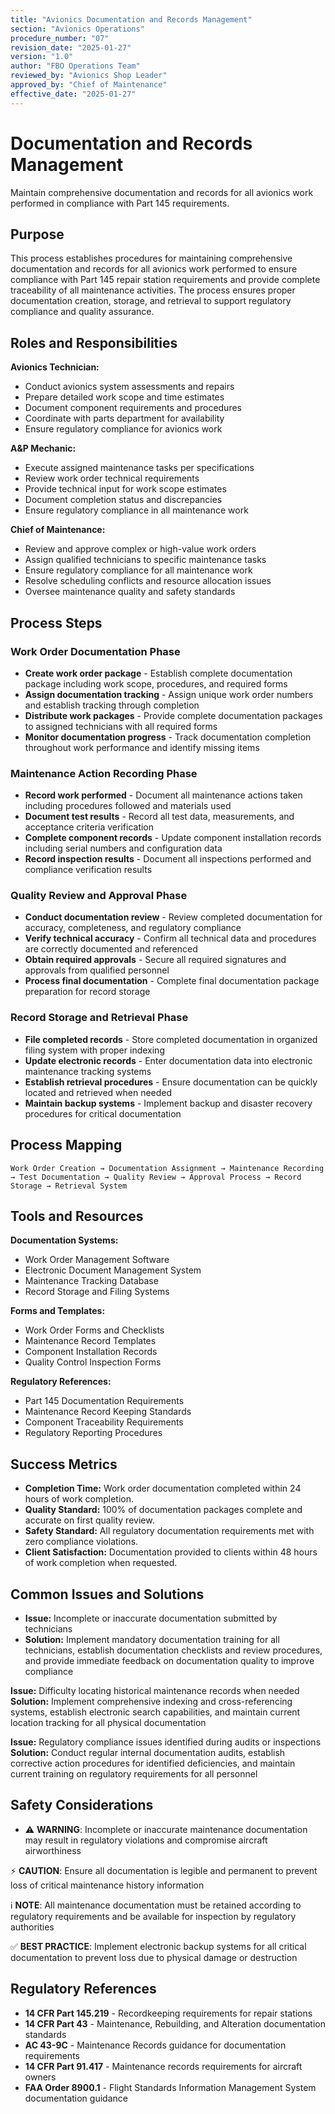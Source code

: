 ```yaml
---
title: "Avionics Documentation and Records Management"
section: "Avionics Operations"
procedure_number: "07"
revision_date: "2025-01-27"
version: "1.0"
author: "FBO Operations Team"
reviewed_by: "Avionics Shop Leader"
approved_by: "Chief of Maintenance"
effective_date: "2025-01-27"
---
```


# Documentation and Records Management

Maintain comprehensive documentation and records for all avionics work performed in compliance with Part 145 requirements.

## Purpose

This process establishes procedures for maintaining comprehensive documentation and records for all avionics work performed to ensure compliance with Part 145 repair station requirements and provide complete traceability of all maintenance activities. The process ensures proper documentation creation, storage, and retrieval to support regulatory compliance and quality assurance.

## Roles and Responsibilities

**Avionics Technician:**

- Conduct avionics system assessments and repairs
- Prepare detailed work scope and time estimates
- Document component requirements and procedures
- Coordinate with parts department for availability
- Ensure regulatory compliance for avionics work

**A&P Mechanic:**

- Execute assigned maintenance tasks per specifications
- Review work order technical requirements
- Provide technical input for work scope estimates
- Document completion status and discrepancies
- Ensure regulatory compliance in all maintenance work

**Chief of Maintenance:**

- Review and approve complex or high-value work orders
- Assign qualified technicians to specific maintenance tasks
- Ensure regulatory compliance for all maintenance work
- Resolve scheduling conflicts and resource allocation issues
- Oversee maintenance quality and safety standards
## Process Steps

### Work Order Documentation Phase

- **Create work order package** - Establish complete documentation package including work scope, procedures, and required forms
- **Assign documentation tracking** - Assign unique work order numbers and establish tracking through completion
- **Distribute work packages** - Provide complete documentation packages to assigned technicians with all required forms
- **Monitor documentation progress** - Track documentation completion throughout work performance and identify missing items

### Maintenance Action Recording Phase

- **Record work performed** - Document all maintenance actions taken including procedures followed and materials used
- **Document test results** - Record all test data, measurements, and acceptance criteria verification
- **Complete component records** - Update component installation records including serial numbers and configuration data
- **Record inspection results** - Document all inspections performed and compliance verification results

### Quality Review and Approval Phase

- **Conduct documentation review** - Review completed documentation for accuracy, completeness, and regulatory compliance
- **Verify technical accuracy** - Confirm all technical data and procedures are correctly documented and referenced
- **Obtain required approvals** - Secure all required signatures and approvals from qualified personnel
- **Process final documentation** - Complete final documentation package preparation for record storage

### Record Storage and Retrieval Phase

- **File completed records** - Store completed documentation in organized filing system with proper indexing
- **Update electronic records** - Enter documentation data into electronic maintenance tracking systems
- **Establish retrieval procedures** - Ensure documentation can be quickly located and retrieved when needed
- **Maintain backup systems** - Implement backup and disaster recovery procedures for critical documentation

## Process Mapping

```
Work Order Creation → Documentation Assignment → Maintenance Recording → Test Documentation → Quality Review → Approval Process → Record Storage → Retrieval System
```

## Tools and Resources

**Documentation Systems:**

- Work Order Management Software
- Electronic Document Management System
- Maintenance Tracking Database
- Record Storage and Filing Systems

**Forms and Templates:**

- Work Order Forms and Checklists
- Maintenance Record Templates
- Component Installation Records
- Quality Control Inspection Forms

**Regulatory References:**

- Part 145 Documentation Requirements
- Maintenance Record Keeping Standards
- Component Traceability Requirements
- Regulatory Reporting Procedures

## Success Metrics

- **Completion Time:** Work order documentation completed within 24 hours of work completion.
- **Quality Standard:** 100% of documentation packages complete and accurate on first quality review.
- **Safety Standard:** All regulatory documentation requirements met with zero compliance violations.
- **Client Satisfaction:** Documentation provided to clients within 48 hours of work completion when requested.


## Common Issues and Solutions

- **Issue:** Incomplete or inaccurate documentation submitted by technicians
- **Solution:** Implement mandatory documentation training for all technicians, establish documentation checklists and review procedures, and provide immediate feedback on documentation quality to improve compliance






**Issue:** Difficulty locating historical maintenance records when needed
**Solution:** Implement comprehensive indexing and cross-referencing systems, establish electronic search capabilities, and maintain current location tracking for all physical documentation

**Issue:** Regulatory compliance issues identified during audits or inspections
**Solution:** Conduct regular internal documentation audits, establish corrective action procedures for identified deficiencies, and maintain current training on regulatory requirements for all personnel

## Safety Considerations

- ⚠️ **WARNING**: Incomplete or inaccurate maintenance documentation may result in regulatory violations and compromise aircraft airworthiness



⚡ **CAUTION**: Ensure all documentation is legible and permanent to prevent loss of critical maintenance history information

ℹ️ **NOTE**: All maintenance documentation must be retained according to regulatory requirements and be available for inspection by regulatory authorities

✅ **BEST PRACTICE**: Implement electronic backup systems for all critical documentation to prevent loss due to physical damage or destruction

## Regulatory References

- **14 CFR Part 145.219** - Recordkeeping requirements for repair stations
- **14 CFR Part 43** - Maintenance, Rebuilding, and Alteration documentation standards
- **AC 43-9C** - Maintenance Records guidance for documentation requirements
- **14 CFR Part 91.417** - Maintenance records requirements for aircraft owners
- **FAA Order 8900.1** - Flight Standards Information Management System documentation guidance
